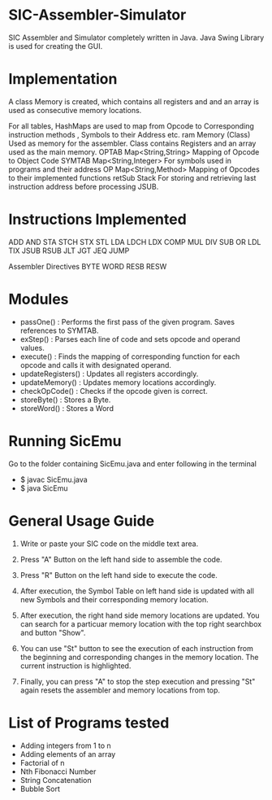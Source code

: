 # SIC-Assembler-Simulator
SIC Assembler and Simulator completely written in Java. Java Swing Library is used for creating the GUI.

# Implementation
A class Memory is created, which contains all registers and and an array is used as consecutive memory locations.

For all tables, HashMaps are used to map from Opcode to Corresponding instruction methods , Symbols to their Address etc.
ram				Memory (Class)
Used as memory for the assembler. Class contains Registers and an array used as the main memory.
OPTAB			Map<String,String>
Mapping of Opcode to Object Code
SYMTAB			Map<String,Integer>
For symbols used in programs and their address
OP				Map<String,Method>
Mapping of Opcodes to their implemented functions
retSub			Stack
For storing and retrieving last instruction address before processing JSUB.

# Instructions Implemented
ADD  AND  STA  STCH  STX  STL  LDA  LDCH  LDX
COMP  MUL  DIV  SUB  OR  LDL  TIX  JSUB  RSUB
JLT  JGT  JEQ  JUMP  

Assembler Directives
BYTE  WORD  RESB  RESW

# Modules

* passOne()	: 	Performs the first pass of the given program. Saves references to SYMTAB.
* exStep()	 : 	Parses each line of code and sets opcode and	operand values.
* execute()	: 	Finds the mapping of corresponding function for each opcode and calls it with designated operand.
* updateRegisters() :	Updates all registers accordingly.
* updateMemory()	: Updates memory locations accordingly.
* checkOpCode()	: Checks if the opcode given is correct.
* storeByte()		: Stores a Byte.
* storeWord()		: Stores a Word

# Running SicEmu
Go to the folder containing SicEmu.java and enter following in the terminal

* $ javac SicEmu.java
* $ java SicEmu

# General Usage Guide
1.	Write or paste your SIC code on the middle text area.

2.	Press "A" Button on the left hand side to assemble the code.

3.	Press "R" Button on the left hand side to execute the code.

4.	After execution, the Symbol Table on left hand side is updated with all new Symbols and their corresponding memory location.	

5.	After execution, the right hand side memory locations are updated. 
	You can search for a particuar memory location with the top right searchbox and button "Show".		

6.	You can use "St" button to see the execution of each instruction from the beginning and corresponding changes in the memory location.
	The current instruction is highlighted.

7.	Finally, you can press "A" to stop the step execution and pressing "St" again resets the assembler and memory locations from top.


# List of Programs tested
* Adding integers from 1 to n
* Adding elements of an array
* Factorial of n
* Nth Fibonacci Number
* String Concatenation
* Bubble Sort
